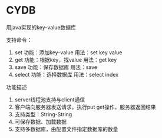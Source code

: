 # CYDB

用java实现的key-value数据库

支持命令：
1. set 
功能：添加key-value
用法：set key value
2. get
功能：根据key，找value
用法：get key
3. save
功能：保存数据库
用法：save
4. select
功能：选择数据库
用法：select index

功能描述
1. server线程池支持与client通信
2. 客户端向服务器发送请求，执行put get操作，服务器返回结果
3. 支持类型：String-String
4. 可保存数据、加载数据
5. 支持多数据库，由配置文件指定数据库的数量